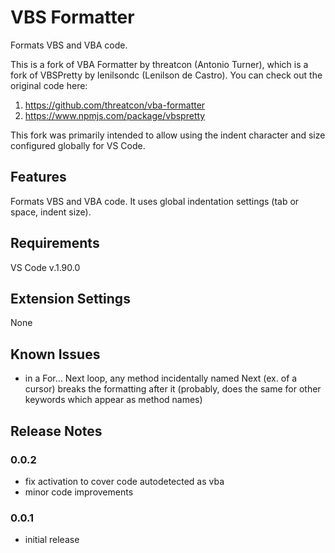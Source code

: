 # VBS Formatter
Formats VBS and VBA code.

This is a fork of VBA Formatter by threatcon (Antonio Turner), which is a fork of VBSPretty by lenilsondc (Lenilson de Castro).
You can check out the original code here:
1. https://github.com/threatcon/vba-formatter
2. https://www.npmjs.com/package/vbspretty

This fork was primarily intended to allow using the indent character and size configured globally for VS Code.

## Features
Formats VBS and VBA code. It uses global indentation settings (tab or space, indent size).

## Requirements
VS Code v.1.90.0

## Extension Settings
None

## Known Issues
- in a For... Next loop, any method incidentally named Next (ex. of a cursor) breaks the formatting after it (probably, does the same for other keywords which appear as method names)

## Release Notes

### 0.0.2
- fix activation to cover code autodetected as vba
- minor code improvements

### 0.0.1
- initial release

